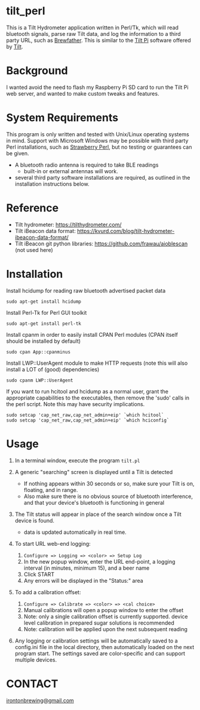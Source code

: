 # tilt_perl 

This is a Tilt Hydrometer application written in Perl/Tk, which will read bluetooth signals, parse raw Tilt data, and log the information to a third party URL, such as [Brewfather](https://brewfather.app/). This is similar to the [Tilt Pi](https://tilthydrometer.com/collections/tilt-pi/products/tilt-pi-raspberry-pi-disk-image-download) software offered by [Tilt](https://tilthydrometer.com/).

# Background
I wanted avoid the need to flash my Raspberry Pi SD card to run the Tilt Pi web server, and wanted to make custom tweaks and features.

# System Requirements
This program is only written and tested with Unix/Linux operating systems in mind. Support with Microsoft Windows may be possible with third party Perl installations, such as [Strawberry Perl](https://strawberryperl.com/), but no testing or guarantees can be given.

* A bluetooth radio antenna is required to take BLE readings
  * built-in or external antennas will work.
* several third party software installations are required, as outlined in the installation instructions below.

# Reference
* Tilt hydrometer: https://tilthydrometer.com/
* Tilt iBeacon data format: https://kvurd.com/blog/tilt-hydrometer-ibeacon-data-format/
* Tilt iBeacon git python libraries: https://github.com/frawau/aioblescan  (not used here)

# Installation

Install hcidump for reading raw bluetooth advertised packet data

`sudo apt-get install hcidump`

Install Perl-Tk for Perl GUI toolkit

`sudo apt-get install perl-tk`

Install cpanm in order to easily install CPAN Perl modules (CPAN itself should be installed by default)

`sudo cpan App::cpanminus`

Install LWP::UserAgent module to make HTTP requests (note this will also install a LOT of (good) dependencies)

`sudo cpanm LWP::UserAgent`

If you want to run hcitool and hcidump as a normal user, grant the appropriate capabilities to the executables, then remove the 'sudo' calls in the perl script. Note this may have security implications.

```
sudo setcap 'cap_net_raw,cap_net_admin+eip' `which hcitool`
sudo setcap 'cap_net_raw,cap_net_admin+eip' `which hciconfig`
```

# Usage

1. In a terminal window, execute the program
`tilt.pl`

2. A generic "searching" screen is displayed until a Tilt is detected
   - If nothing appears within 30 seconds or so, make sure your Tilt is on, floating, and in range.
   - Also make sure there is no obvious source of bluetooth interference, and that your device's bluetooth is functioning in general

3. The Tilt status will appear in place of the search window once a Tilt device is found.
   - data is updated automatically in real time.

4. To start URL web-end logging:
   1. `Configure => Logging => <color> => Setup Log`
   2. In the new popup window, enter the URL end-point, a logging interval (in minutes, minimum 15), and a beer name
   3. Click START
   4. Any errors will be displayed in the "Status:" area

5. To add a calibration offset:
   1. `Configure => Calibrate => <color> => <cal choice>`
   2. Manual calibrations will open a popup window to enter the offset
   3. Note: only a single calibration offset is currently supported. device level calibration in prepared sugar solutions is recommended
   4. Note: calibration will be applied upon the next subsequent reading

6. Any logging or calibration settings will be automatically saved to a config.ini file in the local directory, then automatically loaded on the next program start. The settings saved are color-specific and can support multiple devices.

# CONTACT
irontonbrewing@gmail.com
